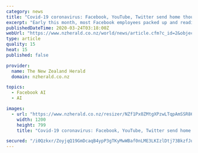 ```yaml
---
category: news
title: "Covid-19 coronavirus: Facebook, YouTube, Twitter send home thousands of human moderators"
excerpt: "Early this month, most Facebook employees packed up and readied to work from home as the novel coronavirus spread around the world. Despite a company-wide mandate, however, the social networking giant had not figured out how to conduct its most sensitive work remotely: removing pornography,"
publishedDateTime: 2020-03-24T03:18:00Z
webUrl: "https://www.nzherald.co.nz/world/news/article.cfm?c_id=2&objectid=12319495"
type: article
quality: 15
heat: 15
published: false

provider:
  name: The New Zealand Herald
  domain: nzherald.co.nz

topics:
  - Facebook AI
  - AI

images:
  - url: "https://www.nzherald.co.nz/resizer/NZf1Px0ZMtgXPzwLTqpAmSSR86w=/1200x0/smart/filters:quality(70)/arc-anglerfish-syd-prod-nzme.s3.amazonaws.com/public/HPR4P6SSPVDENAAGN6YZGLV2BY.jpg"
    width: 1200
    height: 799
    title: "Covid-19 coronavirus: Facebook, YouTube, Twitter send home thousands of human moderators"

secured: "/i0Qzkxr/ZoyjqQ19GmDcaqB4ypP3gTKyMwWBaf0nLME3LKIzlDtj73BkzfJuYHeXGtSGsUlAe/4ZIdEpssKR9DvVUhRVJ9FQzdQM1HKQPEqfkbviZFtJbVfPbYbr+Ne90ZqKLpOfifna1wexGDFB6GH4RlN940evXfZd2/ytPdaPUHZ5LQphVgLHOWb9US/qlvExsTCyk7/kFW5s7k4TDc331N6/xsm28rDkzaFuCu9iSBhkA7xotSrNU7kV82lgJOq4N7qHfRhwcd8UY372MXlKz5rWy8YsDmLwbTIBQGBR9H0V1UVS4lcfuHx8cQs;62ULiZ9Xj+km2CpR1Lfh8g=="
---
```


